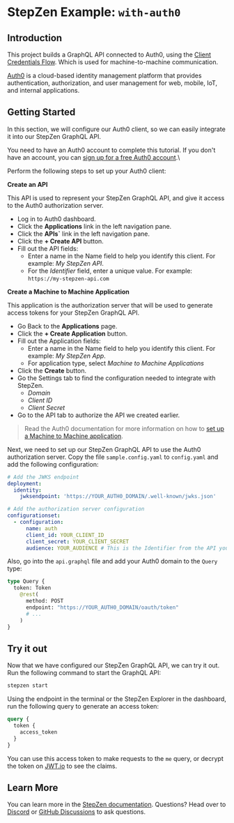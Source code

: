 # StepZen Example: `with-auth0`

## Introduction

This project builds a GraphQL API connected to Auth0, using the [Client Credentials Flow](https://auth0.com/docs/flows/concepts/client-credentials). Which is used for machine-to-machine communication.

[Auth0](https://auth0.com/) is a cloud-based identity management platform that provides authentication, authorization, and user management for web, mobile, IoT, and internal applications.

## Getting Started

​In this section, we will configure our Auth0 client, so we can easily integrate it into our StepZen GraphQL API.

You need to have an Auth0 account to complete this tutorial. If you don't have an account, you can [sign up for a free Auth0 account](https://auth0.com/signup).\

Perform the following steps to set up your Auth0 client:​

**Create an API**

This API is used to represent your StepZen GraphQL API, and give it access to the Auth0 authorization server.

- Log in to Auth0 dashboard.
- Click the **Applications** link in the left navigation pane.
- Click the **APIs`** link in the left navigation pane.
- Click the **+ Create API** button.
- Fill out the API fields:​
  - Enter a name in the Name field to help you identify this client. For example: _My StepZen API_.
  - For the _Identifier_ field, enter a unique value. For example: `https://my-stepzen-api.com`

**Create a Machine to Machine Application**

This application is the authorization server that will be used to generate access tokens for your StepZen GraphQL API.

- Go Back to the **Applications** page.
- Click the **+ Create Application** button.
- Fill out the Application fields:​
  - Enter a name in the Name field to help you identify this client. For example: _My StepZen App_.
  - For application type, select _Machine to Machine Applications_
- Click the **Create** button.
- Go the Settings tab to find the configuration needed to integrate with StepZen.​
  - _Domain​_
  - _Client ID​_
  - _Client Secret​_
- Go to the API tab to authorize the API we created earlier.​

> Read the Auth0 documentation for more information on how to [set up a Machine to Machine application](https://auth0.com/docs/get-started/auth0-overview/create-applications/machine-to-machine-apps).

Next, we need to set up our StepZen GraphQL API to use the Auth0 authorization server. Copy the file `sample.config.yaml` to `config.yaml` and add the following configuration:

```yaml
# Add the JWKS endpoint
deployment:
  identity:
    jwksendpoint: 'https://YOUR_AUTH0_DOMAIN/.well-known/jwks.json'

# Add the authorization server configuration
configurationset:
  - configuration:
      name: auth
      client_id: YOUR_CLIENT_ID
      client_secret: YOUR_CLIENT_SECRET
      audience: YOUR_AUDIENCE # This is the Identifier from the API you created
```

Also, go into the `api.graphql` file and add your Auth0 domain to the `Query` type:

```graphql
type Query {
  token: Token
    @rest(
      method: POST
      endpoint: "https://YOUR_AUTH0_DOMAIN/oauth/token"
      # ...
    )
}
```

## Try it out

Now that we have configured our StepZen GraphQL API, we can try it out. Run the following command to start the GraphQL API:

```bash
stepzen start
```

Using the endpoint in the terminal or the StepZen Explorer in the dashboard, run the following query to generate an access token:

```graphql
query {
  token {
    access_token
  }
}
```

You can use this access token to make requests to the `me` query, or decrypt the token on [JWT.io](https://jwt.io) to see the claims.

## Learn More

You can learn more in the [StepZen documentation](https://stepzen.com/docs). Questions? Head over to [Discord](https://discord.gg/9k2VdPn2FR) or [GitHub Discussions](https://github.com/stepzen-dev/examples/discussions) to ask questions.
